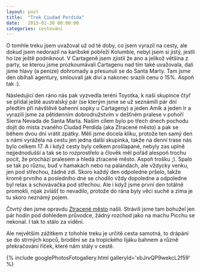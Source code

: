 ```yaml
---
layout: post
title:  "Trek Ciudad Perdida"
date:   2013-01-30 00:00:00
categories: cestování
---
```


O tomhle treku jsem uvažoval už od té doby, co jsem vyrazil na cesty, ale dokud jsem nedorazil na karibské pobřeží Kolumbie, nebyl jsem si jistý, jestli ho lze ještě podniknout. V Cartageně jsem zjistil že ano a jelikož většina z party, se kterou jsme prozkoumávali Cartagenu nad tím také uvažovala, dali jsme hlavy (a peníze) dohromady a přesunuli se do Santa Marty. Tam jsme den obíhali agentury, smlouvali jak diví a nakonec srazili cenu o 15%. Aspoň tak :).

Následující den ráno nás pak vyzvedla teréní Toyotka, k naší skupince čtyř se přidal ještě australský pár (se kterým jsme se už seznámili pár dní předtím při návštěvě bahenní sopky u Cartageny) a jeden Amík a jeden Ir a vyrazili jsme za pětidenním dobrodružstvím v dešťném pralese v pohoří Sierra Nevada de Santa Marta. Naším cílem bylo po třech dnech pochodu dojít do místa zvaného Ciudad Perdida (aka Ztracené město) a pak se během dvou dní vrátit zpátky. Měli jsme docela kliku, protože ten samý den s námi vyrážela na cestu jen jedna další skupinka, takže na denní trase nás bylo celkem 17. A i když cesty byly celkem prošlapané, nebyly zas uplně nejjednodušší a tak se to rozprostřelo a člověk měl pořád alespoň trochu pocit, že prochází pralesem a hledá ztracené město. Aspoň trošku ;). Spalo se tak po různu, buď v hamakách nebo na palandách, ale vždycky venku, jen pod střechou, žádné zdi. Skoro každý den odpoledne pršelo, takže kromě prvního a posledního dne se chodilo vždy dopoledne a odpoledne byl relax a schovávačka pod střechou. Ale i když jsme první den totálně promokli, nijak zvlášť to nevadilo, protože do rána byly věci suché a zima je tu skoro neznámý pojem.

Čtvrtý den jsme opravdu [Ztracené město] našli. Strávili jsme tam bohužel jen pár hodin pod dohledem průvodce, žádný rozchod jako na machu Picchu se nekonal. I tak to stálo za vidění.

Ale největším zážitkem z tohohle treku je určitě cesta samotná, to drápání se do strmých kopců, brodění se za tropického lijáku bahnem a různě překračování říček, které nám stály v cestě.

{% include googlePhotosFotogallery.html galleryId='xbJrvQP9wekcL2f59' %}

[Ztracené město]: http://cs.wikipedia.org/wiki/Ztracen%C3%A9_m%C4%9Bsto